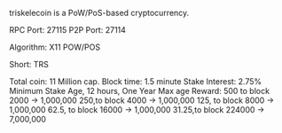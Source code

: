 triskelecoin is a PoW/PoS-based cryptocurrency.


RPC Port: 27115
P2P Port: 27114

Algorithm: X11 POW/POS

Short: TRS

Total coin: 11 Million cap.
Block time: 1.5 minute
Stake Interest: 2.75%
Minimum Stake Age, 12 hours, One Year Max age
Reward:
500 to block 2000 -> 1,000,000
250,to block 4000 -> 1,000,000
125, to block 8000 -> 1,000,000
62.5, to block 16000 -> 1,000,000
31.25,to block 224000 -> 7,000,000
